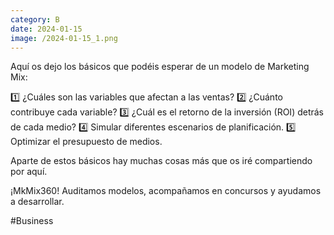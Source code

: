 ```yaml
--- 
category: B 
date: 2024-01-15 
image: /2024-01-15_1.png 
--- 
```


Aquí os dejo los básicos que podéis esperar de un modelo de Marketing Mix:

1️⃣ ¿Cuáles son las variables que afectan a las ventas?
2️⃣ ¿Cuánto contribuye cada variable?
3️⃣ ¿Cuál es el retorno de la inversión (ROI) detrás de cada medio?
4️⃣ Simular diferentes escenarios de planificación.
5️⃣ Optimizar el presupuesto de medios.
    
Aparte de estos básicos hay muchas cosas más que os iré compartiendo por aquí. 

¡MkMix360! Auditamos modelos, acompañamos en concursos y ayudamos a desarrollar. 

#Business